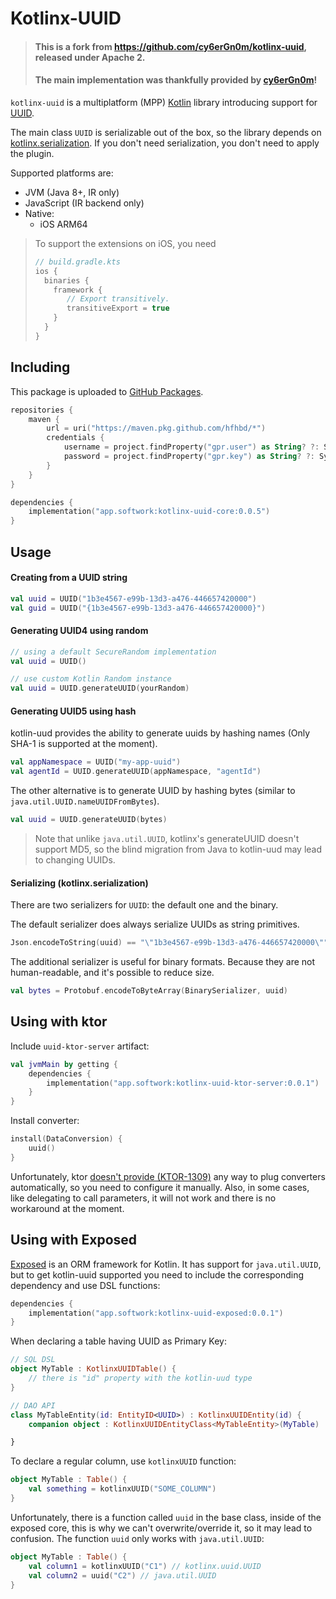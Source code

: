 # Kotlinx-UUID

> #### This is a fork from https://github.com/cy6erGn0m/kotlinx-uuid, released under Apache 2.
> #### The main implementation was thankfully provided by [cy6erGn0m](https://github.com/cy6erGn0m)!

`kotlinx-uuid` is a multiplatform (MPP) [Kotlin](https://kotlinlang.org) library introducing support
for [UUID](https://en.wikipedia.org/wiki/Universally_unique_identifier).

The main class `UUID` is serializable out of the box, so the library depends
on [kotlinx.serialization](https://github.com/Kotlin/kotlinx.serialization). If you don't need serialization, you don't
need to apply the plugin.

Supported platforms are:

- JVM (Java 8+, IR only)
- JavaScript (IR backend only)
- Native:
    - iOS ARM64

> To support the extensions on iOS, you need
> ```kotlin
> // build.gradle.kts
> ios {
>   binaries {
>     framework {
>        // Export transitively.
>        transitiveExport = true
>     }
>   }  
> }
> ```

## Including

This package is uploaded
to [GitHub Packages](https://docs.github.com/en/packages/guides/configuring-gradle-for-use-with-github-packages).

````kotlin
repositories {
    maven {
        url = uri("https://maven.pkg.github.com/hfhbd/*")
        credentials {
            username = project.findProperty("gpr.user") as String? ?: System.getenv("GITHUB_ACTOR")
            password = project.findProperty("gpr.key") as String? ?: System.getenv("GITHUB_TOKEN")
        }
    }
}

dependencies {
    implementation("app.softwork:kotlinx-uuid-core:0.0.5")
}
````

## Usage

#### Creating from a UUID string

```kotlin
val uuid = UUID("1b3e4567-e99b-13d3-a476-446657420000")
val guid = UUID("{1b3e4567-e99b-13d3-a476-446657420000}")
```

#### Generating UUID4 using random

```kotlin
// using a default SecureRandom implementation
val uuid = UUID()

// use custom Kotlin Random instance
val uuid = UUID.generateUUID(yourRandom)
```

#### Generating UUID5 using hash

kotlin-uud provides the ability to generate uuids by hashing names (Only SHA-1 is supported at the moment).

```kotlin
val appNamespace = UUID("my-app-uuid")
val agentId = UUID.generateUUID(appNamespace, "agentId")
```

The other alternative is to generate UUID by hashing bytes (similar to `java.util.UUID.nameUUIDFromBytes`).

```kotlin
val uuid = UUID.generateUUID(bytes)
```

> Note that unlike `java.util.UUID`, kotlinx's generateUUID
> doesn't support MD5, so the blind migration
> from Java to kotlin-uud may lead to changing UUIDs.

#### Serializing (kotlinx.serialization)

There are two serializers for `UUID`: the default one and the binary.

The default serializer does always serialize UUIDs as string primitives.

```kotlin
Json.encodeToString(uuid) == "\"1b3e4567-e99b-13d3-a476-446657420000\""
```

The additional serializer is useful for binary formats. Because they are not human-readable, and it's possible to reduce
size.

```kotlin
val bytes = Protobuf.encodeToByteArray(BinarySerializer, uuid)
```

## Using with ktor

Include `uuid-ktor-server` artifact:

```kotlin
val jvmMain by getting {
    dependencies {
        implementation("app.softwork:kotlinx-uuid-ktor-server:0.0.1")
    }
}
```

Install converter:

```kotlin
install(DataConversion) {
    uuid()
}
```

Unfortunately, ktor [doesn't provide (KTOR-1309)](https://youtrack.jetbrains.com/issue/KTOR-1309)
any way to plug converters automatically, so you need to configure it manually. Also, in some cases, like delegating to
call parameters, it will not work and there is no workaround at the moment.

## Using with Exposed

[Exposed](https://github.com/JetBrains/Exposed) is an ORM framework for Kotlin. It has support for `java.util.UUID`, but
to get kotlin-uuid supported you need to include the corresponding dependency and use DSL functions:

```kotlin
dependencies {
    implementation("app.softwork:kotlinx-uuid-exposed:0.0.1")
}
```

When declaring a table having UUID as Primary Key:

```kotlin
// SQL DSL
object MyTable : KotlinxUUIDTable() {
    // there is "id" property with the kotlin-uud type
}

// DAO API
class MyTableEntity(id: EntityID<UUID>) : KotlinxUUIDEntity(id) {
    companion object : KotlinxUUIDEntityClass<MyTableEntity>(MyTable)

} 
```

To declare a regular column, use `kotlinxUUID` function:

```kotlin
object MyTable : Table() {
    val something = kotlinxUUID("SOME_COLUMN")
}
```

Unfortunately, there is a function called `uuid` in the base class, inside of the exposed core, this is why we can't
overwrite/override it, so it may lead to confusion. The function `uuid` only works with `java.util.UUID`:

```kotlin
object MyTable : Table() {
    val column1 = kotlinxUUID("C1") // kotlinx.uuid.UUID
    val column2 = uuid("C2") // java.util.UUID
}
```
